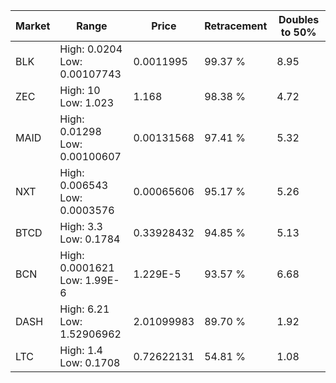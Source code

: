 | Market | Range | Price| Retracement | Doubles to 50% |
| --- | --- | --- | --- | --- |
| BLK | High: 0.0204<br />Low: 0.00107743 | 0.0011995 | 99.37 % | 8.95 |
| ZEC | High: 10<br />Low: 1.023 | 1.168 | 98.38 % | 4.72 |
| MAID | High: 0.01298<br />Low: 0.00100607 | 0.00131568 | 97.41 % | 5.32 |
| NXT | High: 0.006543<br />Low: 0.0003576 | 0.00065606 | 95.17 % | 5.26 |
| BTCD | High: 3.3<br />Low: 0.1784 | 0.33928432 | 94.85 % | 5.13 |
| BCN | High: 0.0001621<br />Low: 1.99E-6 | 1.229E-5 | 93.57 % | 6.68 |
| DASH | High: 6.21<br />Low: 1.52906962 | 2.01099983 | 89.70 % | 1.92 |
| LTC | High: 1.4<br />Low: 0.1708 | 0.72622131 | 54.81 % | 1.08 |
